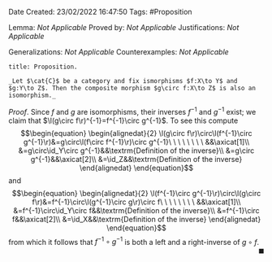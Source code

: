 <div class="topSpace"></div>

Date Created: 23/02/2022 16:47:50
Tags: #Proposition

Lemma: _Not Applicable_
Proved by: _Not Applicable_
Justifications: _Not Applicable_

Generalizations: _Not Applicable_
Counterexamples: _Not Applicable_

``` ad-Proposition
title: Proposition.

_Let $\cat{C}$ be a category and fix ismorphisms $f:X\to Y$ and $g:Y\to Z$. Then the composite morphism $g\circ f:X\to Z$ is also an isomorphism._

```

_Proof_. Since $f$ and $g$ are isomorphisms, their inverses $f^{-1}$ and $g^{-1}$ exist; we claim that $\l(g\circ f\r)^{-1}=f^{-1}\circ g^{-1}$. To see this compute
$$\begin{equation}
    \begin{alignedat}{2}
        \l(g\circ f\r)\circ\l(f^{-1}\circ g^{-1}\r)&=g\circ\l(f\circ f^{-1}\r)\circ g^{-1}\ \ \ \ \ \ \ \ &&\axicat[1]\\
        &=g\circ\id_Y\circ g^{-1}&&\textrm{Definition of the inverse}\\
        &=g\circ g^{-1}&&\axicat[2]\\
        &=\id_Z&&\textrm{Definition of the inverse}
    \end{alignedat}
\end{equation}$$
and
$$\begin{equation}
    \begin{alignedat}{2}
        \l(f^{-1}\circ g^{-1}\r)\circ\l(g\circ f\r)&=f^{-1}\circ\l(g^{-1}\circ g\r)\circ f\ \ \ \ \ \ \ \ &&\axicat[1]\\
        &=f^{-1}\circ\id_Y\circ f&&\textrm{Definition of the inverse}\\
        &=f^{-1}\circ f&&\axicat[2]\\
        &=\id_X&&\textrm{Definition of the inverse}
    \end{alignedat}
\end{equation}$$
from which it follows that $f^{-1}\circ g^{-1}$ is both a left and a right-inverse of $g\circ f$.<span style="float:right;">$\blacksquare$</span>
